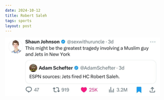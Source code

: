 ```yaml
---
date: 2024-10-12
title: Robert Saleh
tags: sports
layout: post
---
```


![saleh](https://raw.githubusercontent.com/muneer78/muneer78.github.io/master/images/saleh.png)
